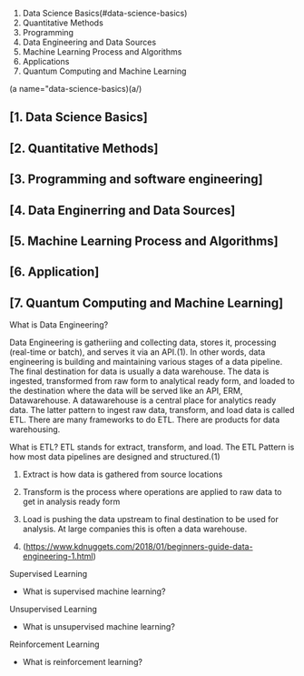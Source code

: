 1. Data Science Basics(#data-science-basics)
2. Quantitative Methods 
3. Programming
4. Data Engineering and Data Sources
5. Machine Learning Process and Algorithms
6. Applications
7. Quantum Computing and Machine Learning

(a name="data-science-basics)(a/)
## [1. Data Science Basics] 
## [2. Quantitative Methods]
## [3. Programming and software engineering]
## [4. Data Enginerring and Data Sources] 
## [5. Machine Learning Process and Algorithms]
## [6. Application]
## [7. Quantum Computing and Machine Learning] 


What is Data Engineering? 

Data Engineering is gatheriing and collecting data, stores it, processing (real-time or batch), and serves it via an API.(1). In other words, data engineering is building and maintaining various stages of a data pipeline. The final destination for data is usually a data warehouse. The data is ingested, transformed from raw form to analytical ready form, and loaded to the destination where the data will be served like an API, ERM, Datawarehouse. A datawarehouse is a central place for analytics ready data. The latter pattern to ingest raw data, transform, and load data is called ETL. There are many frameworks to do ETL. There are products for data warehousing. 

What is ETL? 
ETL stands for extract, transform, and load. The ETL Pattern is how most data pipelines are designed and structured.(1) 
1. Extract is how data is gathered from source locations
2. Transform is the process where operations are applied to raw data to get in analysis ready form
3. Load is pushing the data upstream to final destination to be used for analysis. At large companies this is often a data warehouse. 


1. (https://www.kdnuggets.com/2018/01/beginners-guide-data-engineering-1.html)

Supervised Learning 
- What is supervised machine learning? 

Unsupervised Learning 
- What is unsupervised machine learning? 

Reinforcement Learning
- What is reinforcement learning? 

